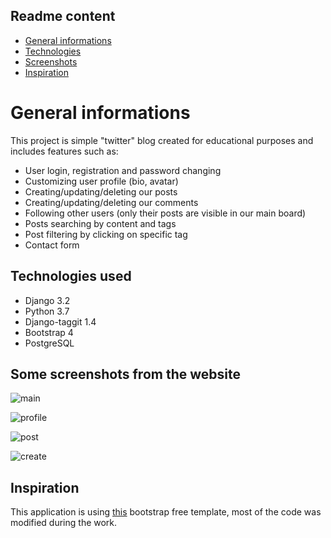 ## Readme content
* [General informations](#General-informations)
* [Technologies](#Technologies-used)
* [Screenshots](#Some-screenshots-from-the-website)
* [Inspiration](#Inspiration)

# General informations
This project is simple "twitter" blog created for educational purposes and includes features such as:
* User login, registration and password changing
* Customizing user profile (bio, avatar)
* Creating/updating/deleting our posts
* Creating/updating/deleting our comments
* Following other users (only their posts are visible in our main board)
* Posts searching by content and tags
* Post filtering by clicking on specific tag
* Contact form

## Technologies used
* Django 3.2
* Python 3.7
* Django-taggit 1.4
* Bootstrap 4
* PostgreSQL

## Some screenshots from the website

![main](https://i.imgur.com/DltAsgp.png)

![profile](https://i.imgur.com/TDL8cuW.png)

![post](https://i.imgur.com/hUXMTDS.png)

![create](https://i.imgur.com/gLp7l5W.png)


## Inspiration
This application is using [this](https://bootstrapious.com/p/bootstrap-blog) bootstrap free template, most of the code was modified during the work.
